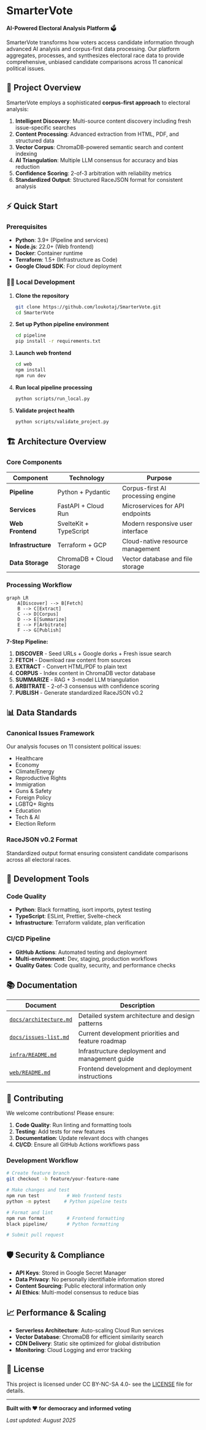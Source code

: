 # SmarterVote

**AI-Powered Electoral Analysis Platform** 🗳️

SmarterVote transforms how voters access candidate information through advanced AI analysis and corpus-first data processing. Our platform aggregates, processes, and synthesizes electoral race data to provide comprehensive, unbiased candidate comparisons across 11 canonical political issues.


## 🎯 Project Overview

SmarterVote employs a sophisticated **corpus-first approach** to electoral analysis:

1. **Intelligent Discovery**: Multi-source content discovery including fresh issue-specific searches
2. **Content Processing**: Advanced extraction from HTML, PDF, and structured data
3. **Vector Corpus**: ChromaDB-powered semantic search and content indexing
4. **AI Triangulation**: Multiple LLM consensus for accuracy and bias reduction
5. **Confidence Scoring**: 2-of-3 arbitration with reliability metrics
6. **Standardized Output**: Structured RaceJSON format for consistent analysis

## ⚡ Quick Start

### Prerequisites
- **Python**: 3.9+ (Pipeline and services)
- **Node.js**: 22.0+ (Web frontend)
- **Docker**: Container runtime
- **Terraform**: 1.5+ (Infrastructure as Code)
- **Google Cloud SDK**: For cloud deployment

### 🏃‍♂️ Local Development

1. **Clone the repository**
   ```bash
   git clone https://github.com/loukotaj/SmarterVote.git
   cd SmarterVote
   ```

2. **Set up Python pipeline environment**
   ```bash
   cd pipeline
   pip install -r requirements.txt
   ```

3. **Launch web frontend**
   ```bash
   cd web
   npm install
   npm run dev
   ```

4. **Run local pipeline processing**
   ```bash
   python scripts/run_local.py
   ```

5. **Validate project health**
   ```bash
   python scripts/validate_project.py
   ```

## 🏗️ Architecture Overview

### Core Components

| Component | Technology | Purpose |
|-----------|------------|---------|
| **Pipeline** | Python + Pydantic | Corpus-first AI processing engine |
| **Services** | FastAPI + Cloud Run | Microservices for API endpoints |
| **Web Frontend** | SvelteKit + TypeScript | Modern responsive user interface |
| **Infrastructure** | Terraform + GCP | Cloud-native resource management |
| **Data Storage** | ChromaDB + Cloud Storage | Vector database and file storage |

### Processing Workflow

```mermaid
graph LR
    A[Discover] --> B[Fetch]
    B --> C[Extract]
    C --> D[Corpus]
    D --> E[Summarize]
    E --> F[Arbitrate]
    F --> G[Publish]
```

**7-Step Pipeline:**
1. **DISCOVER** - Seed URLs + Google dorks + Fresh issue search
2. **FETCH** - Download raw content from sources
3. **EXTRACT** - Convert HTML/PDF to plain text
4. **CORPUS** - Index content in ChromaDB vector database
5. **SUMMARIZE** - RAG + 3-model LLM triangulation
6. **ARBITRATE** - 2-of-3 consensus with confidence scoring
7. **PUBLISH** - Generate standardized RaceJSON v0.2

## 📊 Data Standards

### Canonical Issues Framework
Our analysis focuses on 11 consistent political issues:
- Healthcare
- Economy
- Climate/Energy
- Reproductive Rights
- Immigration
- Guns & Safety
- Foreign Policy
- LGBTQ+ Rights
- Education
- Tech & AI
- Election Reform

### RaceJSON v0.2 Format
Standardized output format ensuring consistent candidate comparisons across all electoral races.

## 🔧 Development Tools

### Code Quality
- **Python**: Black formatting, isort imports, pytest testing
- **TypeScript**: ESLint, Prettier, Svelte-check
- **Infrastructure**: Terraform validate, plan verification

### CI/CD Pipeline
- **GitHub Actions**: Automated testing and deployment
- **Multi-environment**: Dev, staging, production workflows
- **Quality Gates**: Code quality, security, and performance checks

## 📚 Documentation

| Document | Description |
|----------|-------------|
| [`docs/architecture.md`](docs/architecture.md) | Detailed system architecture and design patterns |
| [`docs/issues-list.md`](docs/issues-list.md) | Current development priorities and feature roadmap |
| [`infra/README.md`](infra/README.md) | Infrastructure deployment and management guide |
| [`web/README.md`](web/README.md) | Frontend development and deployment instructions |

## 🤝 Contributing

We welcome contributions! Please ensure:

1. **Code Quality**: Run linting and formatting tools
2. **Testing**: Add tests for new features
3. **Documentation**: Update relevant docs with changes
4. **CI/CD**: Ensure all GitHub Actions workflows pass

### Development Workflow
```bash
# Create feature branch
git checkout -b feature/your-feature-name

# Make changes and test
npm run test          # Web frontend tests
python -m pytest     # Python pipeline tests

# Format and lint
npm run format        # Frontend formatting
black pipeline/       # Python formatting

# Submit pull request
```

## 🛡️ Security & Compliance

- **API Keys**: Stored in Google Secret Manager
- **Data Privacy**: No personally identifiable information stored
- **Content Sourcing**: Public electoral information only
- **AI Ethics**: Multi-model consensus to reduce bias

## 📈 Performance & Scaling

- **Serverless Architecture**: Auto-scaling Cloud Run services
- **Vector Database**: ChromaDB for efficient similarity search
- **CDN Delivery**: Static site optimized for global distribution
- **Monitoring**: Cloud Logging and error tracking

## 📄 License

This project is licensed under CC BY-NC-SA 4.0- see the [LICENSE](LICENSE) file for details.

---

**Built with ❤️ for democracy and informed voting**

*Last updated: August 2025*
